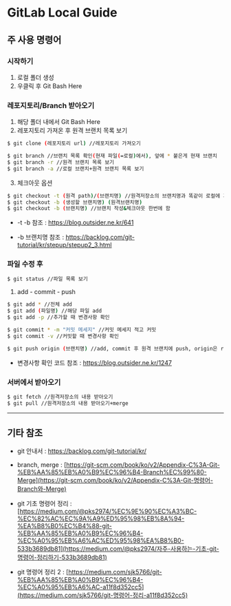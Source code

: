 # GitLab Local Guide

## 주 사용 명령어  

### 시작하기

1. 로컬 폴더 생성
2. 우클릭 후 Git Bash Here

### 레포지토리/Branch 받아오기

1. 해당 폴더 내에서 Git Bash Here
2. 레포지토리 가져온 후 원격 브랜치 목록 보기

```bash
$ git clone (레포지토리 url) //레포지토리 가져오기

$ git branch //브랜치 목록 확인(현재 파일(=로컬)에서), 앞에 * 붙은게 현재 브랜치
$ git branch -r //원격 브랜치 목록 보기
$ git branch -a //로컬 브랜치+원격 브랜치 목록 보기
```

3. 체크아웃 옵션

```bash
$ git checkout -t (원격 path)/(브랜치명) //원격저장소의 브랜치명과 똑같이 로컬에 가져옴
$ git checkout -b (생성할 브랜치명) (원격브랜치명)
$ git checkout -b (브랜치명) //브랜치 작성&체크아웃 한번에 함 
```

- -t -b 참조 : https://blog.outsider.ne.kr/641

- -b 브랜치명 참조 : https://backlog.com/git-tutorial/kr/stepup/stepup2_3.html

### 파일 수정 후

```bash
$ git status //파일 목록 보기
```

1. add - commit - push

```bash
$ git add * //전체 add
$ git add (파일명) //해당 파일 add
$ git add -p //추가할 때 변경사항 확인

$ git commit * -m "커밋 메세지" //커밋 메세지 적고 커밋
$ git commit -v //커밋할 때 변경사항 확인

$ git push origin (브랜치명) //add, commit 후 원격 브랜치에 push, origin은 remote name
```

- 변경사항 확인 코드 참조 : https://blog.outsider.ne.kr/1247

### 서버에서 받아오기

```bash
$ git fetch //원격저장소의 내용 받아오기
$ git pull //원격저장소의 내용 받아오기+merge
```



------

## 기타 참조

- git 안내서 : https://backlog.com/git-tutorial/kr/

- branch, merge : [https://git-scm.com/book/ko/v2/Appendix-C%3A-Git-%EB%AA%85%EB%A0%B9%EC%96%B4-Branch%EC%99%80-Merge](https://git-scm.com/book/ko/v2/Appendix-C%3A-Git-명령어-Branch와-Merge)

- git 기초 명령어 정리 : [https://medium.com/@pks2974/%EC%9E%90%EC%A3%BC-%EC%82%AC%EC%9A%A9%ED%95%98%EB%8A%94-%EA%B8%B0%EC%B4%88-git-%EB%AA%85%EB%A0%B9%EC%96%B4-%EC%A0%95%EB%A6%AC%ED%95%98%EA%B8%B0-533b3689db81](https://medium.com/@pks2974/자주-사용하는-기초-git-명령어-정리하기-533b3689db81)

- git 명령어 정리 2 : [https://medium.com/sjk5766/git-%EB%AA%85%EB%A0%B9%EC%96%B4-%EC%A0%95%EB%A6%AC-a11f8d352cc5](https://medium.com/sjk5766/git-명령어-정리-a11f8d352cc5)

  
